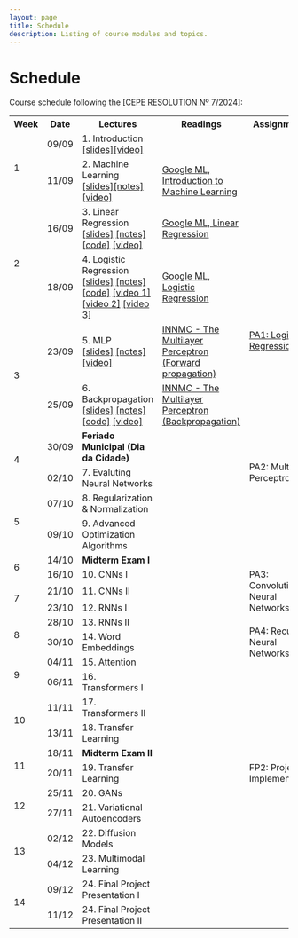 ```yaml
---
layout: page
title: Schedule
description: Listing of course modules and topics.
---
```


# Schedule

Course schedule following the [[CEPE RESOLUTION Nº 7/2024]](https://www2.dti.ufv.br/noticias/files/anexos/1719953979.pdf):

<!-- {% for module in site.modules %}
{{ module }}
{% endfor %} -->

<table>
  <tr>
    <th>Week</th>
    <th>Date</th>
    <th>Lectures</th>
    <th>Readings</th>
    <th>Assignments</th>
  </tr>

  <!-- Semana 1 -->
  <tr>
    <td rowspan="2">1</td>
    <td>09/09</td>
    <td>1. Introduction<br><a href="{{ 'assets/slides/L01-introduction.pdf' | relative_url }}">[slides]</a><a href="https://youtu.be/77FNyBwjdV8">[video]</a></td>
    <td></td>
    <td></td>
  </tr>
  <tr>
    <td>11/09</td>
    <td>2. Machine Learning<br><a href="{{ 'assets/slides/L02-machine-learning.pdf' | relative_url }}">[slides]</a><a href="{{ 'assets/notes/L02-machine-learning.pdf' | relative_url }}">[notes]</a><a href="https://youtu.be/8iulB8B1iKE">[video]</a></td>
    <td>
      <a href="https://developers.google.com/machine-learning/intro-to-ml">Google ML, Introduction to Machine Learning</a>
    </td>
    <td></td>
  </tr>

  <!-- Semana 2 -->
  <tr>
    <td rowspan="2">2</td>
    <td>16/09</td>
    <td>3. Linear Regression<br>
      <a href="{{ 'assets/slides/L03-linear-regression.pdf' | relative_url }}">[slides]</a>
      <a href="{{ 'assets/notes/L03-linear-regression.pdf' | relative_url }}">[notes]</a>
      <a href="https://colab.research.google.com/drive/1wBSS1M9A3BqGwxSjmsSpLtGGwDCD5Ayh?usp=sharing">[code]</a>
      <a href="https://youtu.be/nUIU4UUNWVk">[video]</a>
    </td>
    <td>
      <a href="https://developers.google.com/machine-learning/crash-course/linear-regression">Google ML, Linear Regression</a>
    </td>
    <td></td>
  </tr>
  <tr>
    <td>18/09</td>
    <td>4. Logistic Regression<br>
      <a href="{{ 'assets/slides/L04-logistic-regression.pdf' | relative_url }}">[slides]</a>
      <a href="{{ 'assets/notes/L04-logistic-regression.pdf' | relative_url }}">[notes]</a>
      <a href="{{ 'https://colab.research.google.com/drive/1T9WFg3Du6kRLNcpyVmOMDzsVVHtxm9A_?usp=sharing' | relative_url }}">[code]</a>
      <a href="https://youtu.be/dcDRi5LbbeE">[video 1]</a>
      <a href="https://youtu.be/w8ANvqkW31g">[video 2]</a>
      <a href="https://youtu.be/czXVeuhkjV8">[video 3]</a>
    </td>
    <td>
      <a href="https://developers.google.com/machine-learning/crash-course/logistic-regression">Google ML, Logistic Regression</a>
    </td>
    <td rowspan="3">
      <a href="/assignments/pa1-logistic-regression">PA1: Logistic Regression</a>
    </td>
  </tr>

  <!-- Semana 3 -->
  <tr>
    <td rowspan="2">3</td>
    <td>23/09</td>
    <td>5. MLP<br>
      <a href="{{ 'assets/slides/L05-mlp.pdf' | relative_url }}">[slides]</a>
      <a href="{{ 'assets/notes/L05-mlp.pdf' | relative_url }}">[notes]</a>
      <a href="https://youtu.be/Egk8lOxanC8">[video]</a></td>
    <td>
      <a href="https://com-cog-book.github.io/com-cog-book/features/multilayer-perceptron.html"> INNMC - The Multilayer Perceptron (Forward propagation)</a>
    </td>
  </tr>

  <tr>
    <td>25/09</td>
    <td>6. Backpropagation<br>
      <a href="{{ 'assets/slides/L06-Backpropagation.pdf' | relative_url }}">[slides]</a>
      <a href="{{ 'assets/notes/L06-backpropagation.pdf' | relative_url }}">[notes]</a>
      <a href="https://colab.research.google.com/drive/19DfwHu1ZOPGJ8I4fHAzabCgISKc5JEhw?usp=sharing">[code]</a>
      <a href="https://youtu.be/43MVticRn5M">[video]</a>
    </td>
    <td><a href="https://com-cog-book.github.io/com-cog-book/features/multilayer-perceptron.html#Backpropagation-algorithm"> INNMC - The Multilayer Perceptron (Backpropagation)</a></td>
  </tr>

  <!-- Semana 5 -->
  <tr>
    <td rowspan="2">4</td>
    <td>30/09</td>
    <td><b>Feriado Municipal (Dia da Cidade)</b></td>
    <td></td>
    <td rowspan="3">PA2: Multilayer Perceptron</td>
  </tr>
  <tr>
    <td>02/10</td>
    <td>7. Evaluting Neural Networks</td>
    <td></td>
  </tr>

  <!-- Semana 6 -->
  <tr>
    <td rowspan="2">5</td>
    <td>07/10</td>
    <td>8. Regularization & Normalization</td>
    <td></td>
  </tr>
  <tr>
    <td>09/10</td>
    <td>9. Advanced Optimization Algorithms</td>
    <td></td>
    <td></td>
  </tr>

  <!-- Semana 7 -->
  <tr>
    <td rowspan="2">6</td>
    <td>14/10</td>
    <td><b>Midterm Exam I</b></td>
    <td></td>
    <td></td>
  </tr>
  <tr>
    <td>16/10</td>
    <td>10. CNNs I</td>
    <td></td>
    <td rowspan="3">PA3: Convolutional Neural Networks</td>
  </tr>

  <!-- Semana 8 -->
  <tr>
    <td rowspan="2">7</td>
    <td>21/10</td>
    <td>11. CNNs II</td>
    <td></td>
  </tr>
  <tr>
    <td>23/10</td>
    <td>12. RNNs I</td>
    <td></td>
    <!-- <td></td> -->
  </tr>  

  <!-- Semana 9 -->
  <tr>
    <td rowspan="2">8</td>
    <td>28/10</td>
    <td>13. RNNs II</td>
    <td></td>
    <td rowspan="3">PA4: Recurrent Neural Networks</td>
  </tr>
  <tr>
    <td>30/10</td>
    <td>14. Word Embeddings</td>
    <td></td> 
    <!-- <td></td> -->
  </tr>  

  <!-- Semana 10 -->
  <tr>
    <td rowspan="2">9</td>
    <td>04/11</td>
    <td>15. Attention</td>
    <td></td>
    <!-- <td></td> -->
  </tr>
  <tr>
    <td>06/11</td>
    <td>16. Transformers I</td>
    <td></td>
    <td rowspan="9">FP2: Project Implementation</td>
  </tr>  

  <!-- Semana 11 -->
  <tr>
    <td rowspan="2">10</td>
    <td>11/11</td>
    <td>17. Transformers II</td>
    <td></td>
  </tr>
  <tr>
    <td>13/11</td>
    <td>18. Transfer Learning</td>
    <td></td>
  </tr>  

  <!-- Semana 12 -->
  <tr>
    <td rowspan="2">11</td>
    <td>18/11</td>
    <td><b>Midterm Exam II</b></td>
    <td></td>
  </tr>
  <tr>
    <td>20/11</td>
    <td>19. Transfer Learning</td>
    <td></td>
  </tr>  

  <!-- Semana 13 -->
  <tr>
    <td rowspan="2">12</td>
    <td>25/11</td>
    <td>20. GANs</td>
    <td></td>
  </tr>
  <tr>
    <td>27/11</td>
    <td>21. Variational Autoencoders</td>
    <td></td>
  </tr>  

  <!-- Semana 14 -->
  <tr>
    <td rowspan="2">13</td>
    <td>02/12</td>
    <td>22. Diffusion Models</td>
    <td></td>
  </tr>
  <tr>
    <td>04/12</td>
    <td>23. Multimodal Learning</td>
    <td></td>
  </tr>  

  <!-- Semana 15 -->
  <tr>
    <td rowspan="2">14</td>
    <td>09/12</td>
    <td>24. Final Project Presentation I</td>
    <td></td>
    <td></td>
  </tr>
  <tr>
    <td>11/12</td>
    <td>24. Final Project Presentation II</td>
    <td></td>
    <td></td>
  </tr>  

</table>
